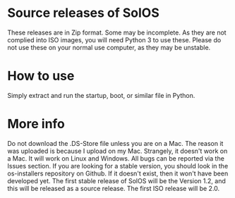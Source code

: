 # Source releases of SolOS
These releases are in Zip format. Some may be incomplete. As they are not complied into ISO images, you will need Python 3 to use these. Please do not
use these on your normal use computer, as they may be unstable. 

# How to use
Simply extract and run the startup, boot, or similar file in Python.

# More info
Do not download the .DS-Store file unless you are on a Mac. The reason it was uploaded is because I upload on my Mac. Strangely, it doesn't work on a 
Mac. It will work on Linux and Windows. All bugs can be reported via the Issues section. If you are looking for a stable version, you should look in the os-installers repository on Github. If it doesn't exist, then it won't have been developed yet. The first stable release of SolOS will be the Version 1.2, and this will be released as a source release. The first ISO release will be 2.0.
